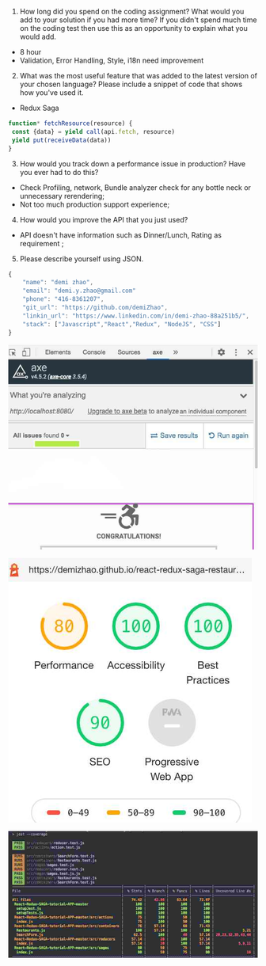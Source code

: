 1. How long did you spend on the coding assignment? What would you add to your solution if you had more time? If you didn't spend much time on the coding test then use this as an opportunity to explain what you would add.
  * 8 hour
  * Validation, Error Handling, Style, i18n need improvement 

2. What was the most useful feature that was added to the latest version of your chosen language? Please include a snippet of code that shows how you've used it.
  * Redux Saga 
  ```javascript
  function* fetchResource(resource) {
   const {data} = yield call(api.fetch, resource)
   yield put(receiveData(data))
  }
  ``` 
3. How would you track down a performance issue in production? Have you ever had to do this?
  * Check Profiling, network, Bundle analyzer check for any bottle neck or unnecessary rerendering; 
  * Not too much production support experience;

4. How would you improve the API that you just used?
  * API doesn't have information such as Dinner/Lunch, Rating as requirement ;

5. Please describe yourself using JSON.
```javascript
{
    "name": "demi zhao",
    "email": "demi.y.zhao@gmail.com"
    "phone": "416-8361207",
    "git_url": "https://github.com/demiZhao",
    "linkin_url": "https://www.linkedin.com/in/demi-zhao-88a251b5/",
    "stack": ["Javascript","React","Redux", "NodeJS", "CSS"]
}
```
 
![Axe-a11y-analytics](a11y-analytics.jpg)

![lighthouse-audit](lighthouse-audit.jpg)

![lighthouse-audit](test-coverage.jpg)

